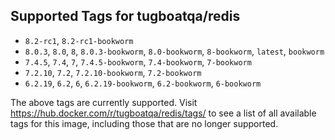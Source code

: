 ## Supported Tags for tugboatqa/redis

* `8.2-rc1`, `8.2-rc1-bookworm`
* `8.0.3`, `8.0`, `8`, `8.0.3-bookworm`, `8.0-bookworm`, `8-bookworm`, `latest`, `bookworm`
* `7.4.5`, `7.4`, `7`, `7.4.5-bookworm`, `7.4-bookworm`, `7-bookworm`
* `7.2.10`, `7.2`, `7.2.10-bookworm`, `7.2-bookworm`
* `6.2.19`, `6.2`, `6`, `6.2.19-bookworm`, `6.2-bookworm`, `6-bookworm`

The above tags are currently supported. Visit https://hub.docker.com/r/tugboatqa/redis/tags/ to see a list of all available tags for this image, including those that are no longer supported.
